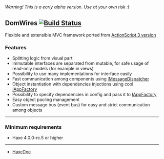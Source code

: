 ###### Warning! This is a early alpha version. Use at your own risk :)

## DomWires [![Build Status](https://travis-ci.org/CrazyFlasher/domwires-haxe.svg?branch=master)](https://travis-ci.org/CrazyFlasher/domwires-haxe)
Flexible and extensible MVC framework ported from [ActionScript 3 version](https://github.com/CrazyFlasher/domwires-as3)

### Features
* Splitting logic from visual part
* Immutable interfaces are separated from mutable, for safe usage of read-only models (for example in views)
* Possibility to use many implementations for interface easily
* Fast communication among components using [IMessageDispatcher](http://188.166.108.195/projects/domwires-haxe/docs/com/domwires/core/mvc/message/IMessageDispatcher.html)
* Object instantiation with dependencies injections using cool [IAppFactory](http://188.166.108.195/projects/domwires-haxe/docs/com/domwires/core/factory/IAppFactory.html)
* Possibility to specify dependencies in config and pass it to [IAppFactory](http://188.166.108.195/projects/domwires-haxe/docs/com/domwires/core/factory/IAppFactory.html)
* Easy object pooling management
* Custom message bus (event bus) for easy and strict communication among objects

***

### Minimum requirements
* Haxe 4.0.0-rc.5 or higher

***

- [HaxeDoc](http://188.166.108.195/projects/domwires-haxe/docs)